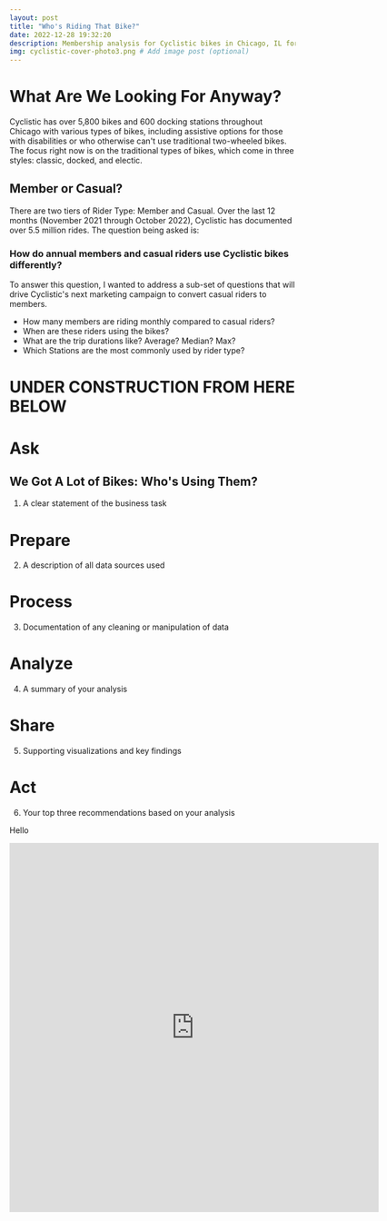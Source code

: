 ```yaml
---
layout: post
title: "Who's Riding That Bike?"
date: 2022-12-28 19:32:20
description: Membership analysis for Cyclistic bikes in Chicago, IL for Google Data Analytics Certificate.
img: cyclistic-cover-photo3.png # Add image post (optional)
---
```


# What Are We Looking For Anyway?
Cyclistic has over 5,800 bikes and 600 docking stations throughout Chicago with various types of bikes, including assistive options for those with disabilities or who otherwise can't use traditional two-wheeled bikes. The focus right now is on the traditional types of bikes, which come in three styles: classic, docked, and electic.

## Member or Casual?
There are two tiers of Rider Type: Member and Casual. Over the last 12 months (November 2021 through October 2022), Cyclistic has documented over 5.5 million rides. The question being asked is:

### How do annual members and casual riders use Cyclistic bikes differently?

To answer this question, I wanted to address a sub-set of questions that will drive Cyclistic's next marketing campaign to convert casual riders to members.
* How many members are riding monthly compared to casual riders?
* When are these riders using the bikes?
* What are the trip durations like? Average? Median? Max?
* Which Stations are the most commonly used by rider type?


# UNDER CONSTRUCTION FROM HERE BELOW

# Ask
## We Got A Lot of Bikes: Who's Using Them?
1. A clear statement of the business task


# Prepare
2. A description of all data sources used

# Process
3. Documentation of any cleaning or manipulation of data

# Analyze
4. A summary of your analysis

# Share
5. Supporting visualizations and key findings

# Act
6. Your top three recommendations based on your analysis


Hello

<iframe seamless frameborder="0" src="https://public.tableau.com/views/CyclisticTripDataCaseStudy/PopularStartTimesHeatMaps?:language=en-US&:display_count=n&:embed=yes&:display_count=yes&:showVizHome=no" width = '650' height = '650' scrolling='yes' ></iframe>

